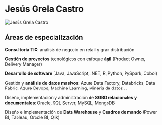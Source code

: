 # Jesús Grela Castro

![Jesús Grela Castro](https://jesusgrela.github.io/foto.jpg)

## Áreas de especialización

__Consultoría TIC__: análisis de negocio en retail y gran distribución

__Gestión de proyectos__ tecnológicos con enfoque __ágil__ (Product Owner, Delivery Manager)

__Desarrollo de software__ (Java, JavaScript, .NET, R, Python, PySpark, Cobol)

Gestión y __análisis de datos masivos__: Azure Data Factory, Databricks, Data Fabric, Azure Devops, Machine Learning, Minería de datos ...

Diseño, implementación y administración de __SGBD relacionales y documentales__: Oracle, SQL Server, MySQL, MongoDB

Diseño e implementación de __Data Warehouse__ y __Cuadros de mando__ (Power BI, Tableau, Oracle BI, Qlik)
